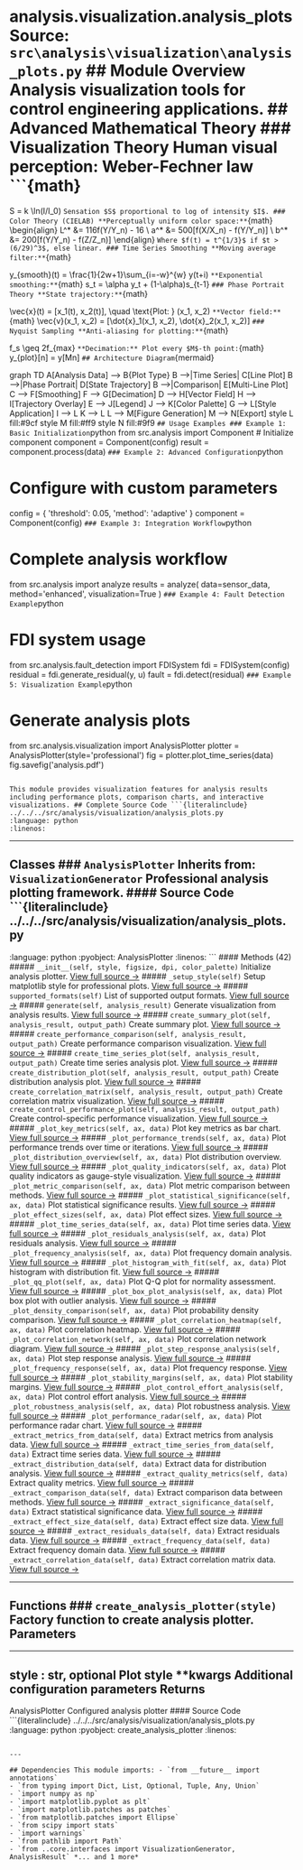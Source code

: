 # analysis.visualization.analysis_plots **Source:** `src\analysis\visualization\analysis_plots.py` ## Module Overview Analysis visualization tools for control engineering applications. ## Advanced Mathematical Theory ### Visualization Theory **Human visual perception:** Weber-Fechner law ```{math}

S = k \ln(I/I_0)
``` Sensation $S$ proportional to log of intensity $I$. ### Color Theory (CIELAB) **Perceptually uniform color space:** ```{math}
\begin{align}
L^* &= 116f(Y/Y_n) - 16 \\
a^* &= 500[f(X/X_n) - f(Y/Y_n)] \\
b^* &= 200[f(Y/Y_n) - f(Z/Z_n)]
\end{align}
``` Where $f(t) = t^{1/3}$ if $t > (6/29)^3$, else linear. ### Time Series Smoothing **Moving average filter:** ```{math}

y_{smooth}(t) = \frac{1}{2w+1}\sum_{i=-w}^{w} y(t+i)
``` **Exponential smoothing:** ```{math}
s_t = \alpha y_t + (1-\alpha)s_{t-1}
``` ### Phase Portrait Theory **State trajectory:** ```{math}

\vec{x}(t) = [x_1(t), x_2(t)], \quad \text{Plot: } (x_1, x_2)
``` **Vector field:** ```{math}
\vec{v}(x_1, x_2) = [\dot{x}_1(x_1, x_2), \dot{x}_2(x_1, x_2)]
``` ### Nyquist Sampling **Anti-aliasing for plotting:** ```{math}

f_s \geq 2f_{max}
``` **Decimation:** Plot every $M$-th point: ```{math}
y_{plot}[n] = y[Mn]
``` ## Architecture Diagram ```{mermaid}

graph TD A[Analysis Data] --> B{Plot Type} B -->|Time Series| C[Line Plot] B -->|Phase Portrait| D[State Trajectory] B -->|Comparison| E[Multi-Line Plot] C --> F[Smoothing] F --> G[Decimation] D --> H[Vector Field] H --> I[Trajectory Overlay] E --> J[Legend] J --> K[Color Palette] G --> L[Style Application] I --> L K --> L L --> M[Figure Generation] M --> N[Export] style L fill:#9cf style M fill:#ff9 style N fill:#9f9
``` ## Usage Examples ### Example 1: Basic Initialization ```python
from src.analysis import Component # Initialize component
component = Component(config)
result = component.process(data)
``` ### Example 2: Advanced Configuration ```python
# Configure with custom parameters

config = { 'threshold': 0.05, 'method': 'adaptive'
}
component = Component(config)
``` ### Example 3: Integration Workflow ```python
# Complete analysis workflow
from src.analysis import analyze results = analyze( data=sensor_data, method='enhanced', visualization=True
)
``` ### Example 4: Fault Detection Example ```python
# FDI system usage

from src.analysis.fault_detection import FDISystem fdi = FDISystem(config)
residual = fdi.generate_residual(y, u)
fault = fdi.detect(residual)
``` ### Example 5: Visualization Example ```python
# Generate analysis plots
from src.analysis.visualization import AnalysisPlotter plotter = AnalysisPlotter(style='professional')
fig = plotter.plot_time_series(data)
fig.savefig('analysis.pdf')
```

This module provides visualization features for analysis results
including performance plots, comparison charts, and interactive visualizations. ## Complete Source Code ```{literalinclude} ../../../src/analysis/visualization/analysis_plots.py
:language: python
:linenos:
```

---

## Classes ### `AnalysisPlotter` **Inherits from:** `VisualizationGenerator` Professional analysis plotting framework. #### Source Code ```{literalinclude} ../../../src/analysis/visualization/analysis_plots.py
:language: python
:pyobject: AnalysisPlotter
:linenos:
``` #### Methods (42) ##### `__init__(self, style, figsize, dpi, color_palette)` Initialize analysis plotter. [View full source →](#method-analysisplotter-__init__) ##### `_setup_style(self)` Setup matplotlib style for professional plots. [View full source →](#method-analysisplotter-_setup_style) ##### `supported_formats(self)` List of supported output formats. [View full source →](#method-analysisplotter-supported_formats) ##### `generate(self, analysis_result)` Generate visualization from analysis results. [View full source →](#method-analysisplotter-generate) ##### `create_summary_plot(self, analysis_result, output_path)` Create summary plot. [View full source →](#method-analysisplotter-create_summary_plot) ##### `create_performance_comparison(self, analysis_result, output_path)` Create performance comparison visualization. [View full source →](#method-analysisplotter-create_performance_comparison) ##### `create_time_series_plot(self, analysis_result, output_path)` Create time series analysis plot. [View full source →](#method-analysisplotter-create_time_series_plot) ##### `create_distribution_plot(self, analysis_result, output_path)` Create distribution analysis plot. [View full source →](#method-analysisplotter-create_distribution_plot) ##### `create_correlation_matrix(self, analysis_result, output_path)` Create correlation matrix visualization. [View full source →](#method-analysisplotter-create_correlation_matrix) ##### `create_control_performance_plot(self, analysis_result, output_path)` Create control-specific performance visualization. [View full source →](#method-analysisplotter-create_control_performance_plot) ##### `_plot_key_metrics(self, ax, data)` Plot key metrics as bar chart. [View full source →](#method-analysisplotter-_plot_key_metrics) ##### `_plot_performance_trends(self, ax, data)` Plot performance trends over time or iterations. [View full source →](#method-analysisplotter-_plot_performance_trends) ##### `_plot_distribution_overview(self, ax, data)` Plot distribution overview. [View full source →](#method-analysisplotter-_plot_distribution_overview) ##### `_plot_quality_indicators(self, ax, data)` Plot quality indicators as gauge-style visualization. [View full source →](#method-analysisplotter-_plot_quality_indicators) ##### `_plot_metric_comparison(self, ax, data)` Plot metric comparison between methods. [View full source →](#method-analysisplotter-_plot_metric_comparison) ##### `_plot_statistical_significance(self, ax, data)` Plot statistical significance results. [View full source →](#method-analysisplotter-_plot_statistical_significance) ##### `_plot_effect_sizes(self, ax, data)` Plot effect sizes. [View full source →](#method-analysisplotter-_plot_effect_sizes) ##### `_plot_time_series_data(self, ax, data)` Plot time series data. [View full source →](#method-analysisplotter-_plot_time_series_data) ##### `_plot_residuals_analysis(self, ax, data)` Plot residuals analysis. [View full source →](#method-analysisplotter-_plot_residuals_analysis) ##### `_plot_frequency_analysis(self, ax, data)` Plot frequency domain analysis. [View full source →](#method-analysisplotter-_plot_frequency_analysis) ##### `_plot_histogram_with_fit(self, ax, data)` Plot histogram with distribution fit. [View full source →](#method-analysisplotter-_plot_histogram_with_fit) ##### `_plot_qq_plot(self, ax, data)` Plot Q-Q plot for normality assessment. [View full source →](#method-analysisplotter-_plot_qq_plot) ##### `_plot_box_plot_analysis(self, ax, data)` Plot box plot with outlier analysis. [View full source →](#method-analysisplotter-_plot_box_plot_analysis) ##### `_plot_density_comparison(self, ax, data)` Plot probability density comparison. [View full source →](#method-analysisplotter-_plot_density_comparison) ##### `_plot_correlation_heatmap(self, ax, data)` Plot correlation heatmap. [View full source →](#method-analysisplotter-_plot_correlation_heatmap) ##### `_plot_correlation_network(self, ax, data)` Plot correlation network diagram. [View full source →](#method-analysisplotter-_plot_correlation_network) ##### `_plot_step_response_analysis(self, ax, data)` Plot step response analysis. [View full source →](#method-analysisplotter-_plot_step_response_analysis) ##### `_plot_frequency_response(self, ax, data)` Plot frequency response. [View full source →](#method-analysisplotter-_plot_frequency_response) ##### `_plot_stability_margins(self, ax, data)` Plot stability margins. [View full source →](#method-analysisplotter-_plot_stability_margins) ##### `_plot_control_effort_analysis(self, ax, data)` Plot control effort analysis. [View full source →](#method-analysisplotter-_plot_control_effort_analysis) ##### `_plot_robustness_analysis(self, ax, data)` Plot robustness analysis. [View full source →](#method-analysisplotter-_plot_robustness_analysis) ##### `_plot_performance_radar(self, ax, data)` Plot performance radar chart. [View full source →](#method-analysisplotter-_plot_performance_radar) ##### `_extract_metrics_from_data(self, data)` Extract metrics from analysis data. [View full source →](#method-analysisplotter-_extract_metrics_from_data) ##### `_extract_time_series_from_data(self, data)` Extract time series data. [View full source →](#method-analysisplotter-_extract_time_series_from_data) ##### `_extract_distribution_data(self, data)` Extract data for distribution analysis. [View full source →](#method-analysisplotter-_extract_distribution_data) ##### `_extract_quality_metrics(self, data)` Extract quality metrics. [View full source →](#method-analysisplotter-_extract_quality_metrics) ##### `_extract_comparison_data(self, data)` Extract comparison data between methods. [View full source →](#method-analysisplotter-_extract_comparison_data) ##### `_extract_significance_data(self, data)` Extract statistical significance data. [View full source →](#method-analysisplotter-_extract_significance_data) ##### `_extract_effect_size_data(self, data)` Extract effect size data. [View full source →](#method-analysisplotter-_extract_effect_size_data) ##### `_extract_residuals_data(self, data)` Extract residuals data. [View full source →](#method-analysisplotter-_extract_residuals_data) ##### `_extract_frequency_data(self, data)` Extract frequency domain data. [View full source →](#method-analysisplotter-_extract_frequency_data) ##### `_extract_correlation_data(self, data)` Extract correlation matrix data. [View full source →](#method-analysisplotter-_extract_correlation_data)

---

## Functions ### `create_analysis_plotter(style)` Factory function to create analysis plotter. Parameters

----------
style : str, optional Plot style
**kwargs Additional configuration parameters Returns
-------
AnalysisPlotter Configured analysis plotter #### Source Code ```{literalinclude} ../../../src/analysis/visualization/analysis_plots.py
:language: python
:pyobject: create_analysis_plotter
:linenos:
```

---

## Dependencies This module imports: - `from __future__ import annotations`
- `from typing import Dict, List, Optional, Tuple, Any, Union`
- `import numpy as np`
- `import matplotlib.pyplot as plt`
- `import matplotlib.patches as patches`
- `from matplotlib.patches import Ellipse`
- `from scipy import stats`
- `import warnings`
- `from pathlib import Path`
- `from ..core.interfaces import VisualizationGenerator, AnalysisResult` *... and 1 more*

